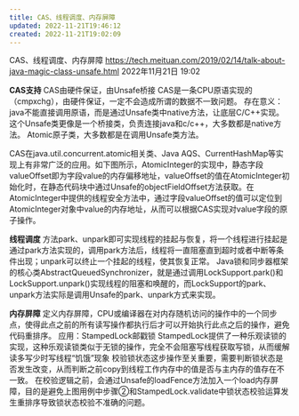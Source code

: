 ```yaml
---
title: CAS、线程调度、内存屏障
updated: 2022-11-21T19:46:12
created: 2022-11-21T19:02:09
---
```


CAS、线程调度、内存屏障
<https://tech.meituan.com/2019/02/14/talk-about-java-magic-class-unsafe.html>
2022年11月21日
19:02

**CAS支持**
CAS由硬件保证，由Unsafe桥接
CAS是一条CPU原语实现的（cmpxchg），由硬件保证，一定不会造成所谓的数据不一致问题。
存在意义：java不能直接调用原语，而是通过Unsafe类中native方法，让底层C/C++实现。这个Unsafe类更像是一个桥接类，负责连接java和c/c++，大多数都是native方法。
Atomic原子类，大多数都是在调用Unsafe类方法。

CAS在java.util.concurrent.atomic相关类、Java AQS、CurrentHashMap等实现上有非常广泛的应用。如下图所示，AtomicInteger的实现中，静态字段valueOffset即为字段value的内存偏移地址，valueOffset的值在AtomicInteger初始化时，在静态代码块中通过Unsafe的objectFieldOffset方法获取。在AtomicInteger中提供的线程安全方法中，通过字段valueOffset的值可以定位到AtomicInteger对象中value的内存地址，从而可以根据CAS实现对value字段的原子操作。

**线程调度**
方法park、unpark即可实现线程的挂起与恢复，将一个线程进行挂起是通过park方法实现的，调用park方法后，线程将一直阻塞直到超时或者中断等条件出现；unpark可以终止一个挂起的线程，使其恢复正常。
Java锁和同步器框架的核心类AbstractQueuedSynchronizer，就是通过调用LockSupport.park()和LockSupport.unpark()实现线程的阻塞和唤醒的，而LockSupport的park、unpark方法实际是调用Unsafe的park、unpark方式来实现。

**内存屏障**
定义内存屏障，CPU或编译器在对内存随机访问的操作中的一个同步点，使得此点之前的所有读写操作都执行后才可以开始执行此点之后的操作，避免代码重排序。
应用：StampedLock邮戳锁
StampedLock提供了一种乐观读锁的实现，这种乐观读锁类似于无锁的操作，完全不会阻塞写线程获取写锁，从而缓解读多写少时写线程“饥饿”现象
校验锁状态这步操作至关重要，需要判断锁状态是否发生改变，从而判断之前copy到线程工作内存中的值是否与主内存的值存在不一致。
在校验逻辑之前，会通过Unsafe的loadFence方法加入一个load内存屏障，目的是避免上图用例中步骤②和StampedLock.validate中锁状态校验运算发生重排序导致锁状态校验不准确的问题。
